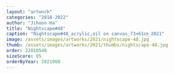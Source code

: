 ```yaml
---
layout: "artwork"
categories: "2018-2022"
author: "Jihoon Ha"
title: "Nightscape#48"
caption: "Nightscape#48_acrylic,oil on canvas_73×61㎝_2021"
image: /assets/images/artworks/2021/nightscape-48.jpg
thumb: /assets/images/artworks/2021/thumbs/nightscape-48.jpg
order: 22010548
sizeScore: 05
orderByYear: 2021060
---
```

